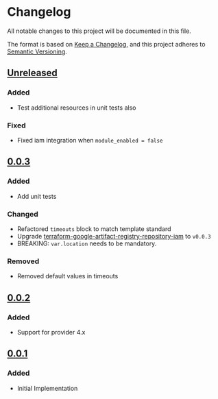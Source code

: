 # Changelog

All notable changes to this project will be documented in this file.

The format is based on [Keep a Changelog](https://keepachangelog.com/en/1.0.0/),
and this project adheres to [Semantic Versioning](https://semver.org/spec/v2.0.0.html).

## [Unreleased]

### Added

- Test additional resources in unit tests also

### Fixed

- Fixed iam integration when `module_enabled = false`

## [0.0.3]

### Added

- Add unit tests

### Changed

- Refactored `timeouts` block to match template standard
- Upgrade [terraform-google-artifact-registry-repository-iam](https://github.com/mineiros-io/terraform-google-artifact-registry-repository-iam) to `v0.0.3`
- BREAKING: `var.location` needs to be mandatory.

### Removed

- Removed default values in timeouts 

## [0.0.2]

### Added

- Support for provider 4.x

## [0.0.1]

### Added

- Initial Implementation

[unreleased]: https://github.com/mineiros-io/terraform-google-artifact-registry-repository/compare/v0.0.3...HEAD
[0.0.3]: https://github.com/mineiros-io/terraform-google-artifact-registry-repository/compare/v0.0.2...v0.0.3
[0.0.2]: https://github.com/mineiros-io/terraform-google-artifact-registry-repository/compare/v0.0.1...v0.0.2
[0.0.1]: https://github.com/mineiros-io/terraform-google-artifact-registry-repository/releases/tag/v0.0.1
